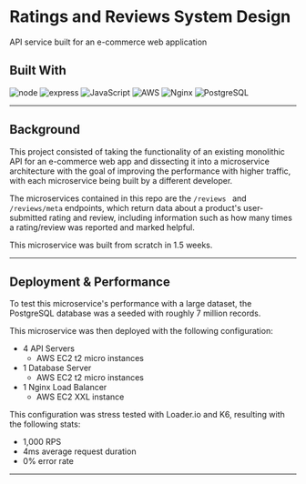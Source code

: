 # Ratings and Reviews System Design

API service built for an e-commerce web application

## Built With
![node](https://img.shields.io/badge/Node.js-43853D?style=for-the-badge&logo=node.js&logoColor=white)
![express](https://img.shields.io/badge/Express.js-000000?style=for-the-badge&logo=express&logoColor=white)
![JavaScript](https://img.shields.io/badge/javascript-%23323330.svg?style=for-the-badge&logo=javascript&logoColor=%23F7DF1E)
![AWS](https://img.shields.io/badge/AWS-%23FF9900.svg?style=for-the-badge&logo=amazon-aws&logoColor=white)
![Nginx](https://img.shields.io/badge/Nginx-brightgreen.svg?style=for-the-badge&logo=Nginx&logoColor=white)
![PostgreSQL](https://img.shields.io/badge/PostgreSQL-blue.svg?style=for-the-badge&logo=postgreSQL=white)

---

## Background

This project consisted of taking the functionality of an existing monolithic API for an e-commerce web app and dissecting it into a microservice architecture with the goal of improving the performance with higher traffic, with each microservice being built by a different developer.

The microservices contained in this repo are the ```/reviews ``` and ```/reviews/meta``` endpoints, which return data about a product's user-submitted rating and review, including information such as how many times a rating/review was reported and marked helpful.

This microservice was built from scratch in 1.5 weeks.

---

## Deployment & Performance

To test this microservice's performance with a large dataset, the PostgreSQL database was a seeded with roughly 7 million records.

This microservice was then deployed with the following configuration: 

- 4 API Servers 
    - AWS EC2 t2 micro instances
- 1 Database Server
    - AWS EC2 t2 micro instances
- 1 Nginx Load Balancer
    - AWS EC2 XXL instance

This configuration was stress tested with Loader.io and K6, resulting with the following stats:

- 1,000 RPS
- 4ms average request duration
- 0% error rate

---
